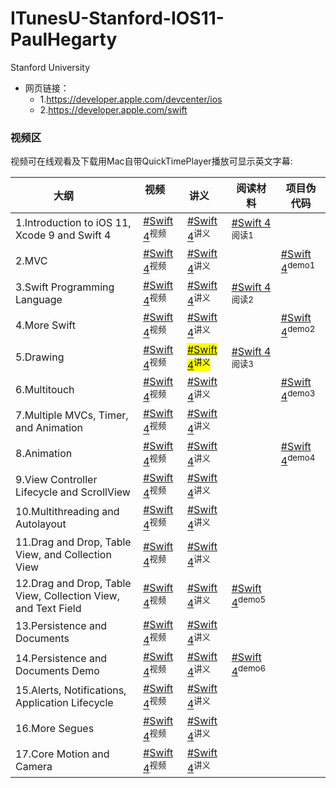 # ITunesU-Stanford-IOS11-PaulHegarty
Stanford University

- 网页链接：
	- 1.https://developer.apple.com/devcenter/ios
	- 2.https://developer.apple.com/swift

### 视频区

视频可在线观看及下载用Mac自带QuickTimePlayer播放可显示英文字幕:

大纲         | 视频           | 讲义     |   阅读材料  |  项目伪代码 |
--------------------|------------------|-----------------------|---------------------|---|
1.Introduction to iOS 11, Xcode 9 and Swift 4 | [#Swift 4](https://p1-u.itunes.apple.com/WebObjects/LZStudent.woa/ra/1/courses/CODOAOSRJY0GOAQH/materials/MADZGRJYYKMISZND/download/dl.m4v)<sup>视频</sup>   | [#Swift 4](https://p1-u.itunes.apple.com/WebObjects/LZStudent.woa/ra/1/courses/CODOAOSRJY0GOAQH/materials/MAENCR1FANSBHI0G/download/dl.pdf)<sup>讲义</sup>   |   [#Swift 4](https://p1-u.itunes.apple.com/WebObjects/LZStudent.woa/ra/1/courses/CODOAOSRJY0GOAQH/materials/MAFYKAJQUOZUQBSH/download/dl.pdf)<sup>阅读1</sup>|
2.MVC       | [#Swift 4](https://p1-u.itunes.apple.com/WebObjects/LZStudent.woa/ra/1/courses/CODOAOSRJY0GOAQH/materials/MAEJ3F0MCPGTOJTE/download/dl.m4v)<sup>视频</sup>   | [#Swift 4](https://p1-u.itunes.apple.com/WebObjects/LZStudent.woa/ra/1/courses/CODOAOSRJY0GOAQH/materials/MAENCR1FANSBHI0G/download/dl.pdf)<sup>讲义</sup>   |    |  [#Swift 4](https://p1-u.itunes.apple.com/WebObjects/LZStudent.woa/ra/1/courses/CODOAOSRJY0GOAQH/materials/MAEH3GKBFASIKURJ/download/dl.pdf)<sup>demo1</sup>  |
3.Swift Programming Language  | [#Swift 4](https://p1-u.itunes.apple.com/WebObjects/LZStudent.woa/ra/1/courses/CODOAOSRJY0GOAQH/materials/MAEFTGOILZW1VRZE/download/dl.m4v)<sup>视频</sup>      | [#Swift 4](https://p1-u.itunes.apple.com/WebObjects/LZStudent.woa/ra/1/courses/CODOAOSRJY0GOAQH/materials/MADB001OSUTS3RGH/download/dl.pdf)<sup>讲义</sup>        |[#Swift 4](https://p1-u.itunes.apple.com/WebObjects/LZStudent.woa/ra/1/courses/CODOAOSRJY0GOAQH/materials/MAFYKAJQUOZUQBSH/download/dl.pdf)<sup>阅读2</sup>|
4.More Swift      | [#Swift 4](https://p1-u.itunes.apple.com/WebObjects/LZStudent.woa/ra/1/courses/CODOAOSRJY0GOAQH/materials/MAFQOD0MHFEDNUEI/download/dl.m4v)<sup>视频</sup>  | [#Swift 4](https://p1-u.itunes.apple.com/WebObjects/LZStudent.woa/ra/1/courses/CODOAOSRJY0GOAQH/materials/MAEE3QOHOJJKD0OE/download/dl.pdf)<sup>讲义</sup>    | |[#Swift 4](https://p1-u.itunes.apple.com/WebObjects/LZStudent.woa/ra/1/courses/CODOAOSRJY0GOAQH/materials/MAFADRYVELCRJZLE/download/dl.pdf)<sup>demo2</sup>|
5.Drawing           | [#Swift 4](https://p1-u.itunes.apple.com/WebObjects/LZStudent.woa/ra/1/courses/CODOAOSRJY0GOAQH/materials/MAEXXOGLVJ2ZTHBJ/download/dl.m4v)<sup>视频</sup>    | <mark>[#Swift 4](https://p1-u.itunes.apple.com/WebObjects/LZStudent.woa/ra/1/courses/CODOAOSRJY0GOAQH/materials/MADUDURXRYWFSISH/download/dl.pdf)<sup>讲义</sup></mark>  |[#Swift 4](https://p1-u.itunes.apple.com/WebObjects/LZStudent.woa/ra/1/courses/CODOAOSRJY0GOAQH/materials/MAFOZAKXSU0RMDRE/download/dl.pdf)<sup>阅读3</sup>|
6.Multitouch         | [#Swift 4](https://p1-u.itunes.apple.com/WebObjects/LZStudent.woa/ra/1/courses/CODOAOSRJY0GOAQH/materials/MAFYLRRSPTTANK2G/download/dl.m4v)<sup>视频</sup>     | [#Swift 4](https://p1-u.itunes.apple.com/WebObjects/LZStudent.woa/ra/1/courses/CODOAOSRJY0GOAQH/materials/MADT01DBENDHMRWC/download/dl.pdf)<sup>讲义</sup>   | |[#Swift 4](https://p1-u.itunes.apple.com/WebObjects/LZStudent.woa/ra/1/courses/CODOAOSRJY0GOAQH/materials/MAFWDEMHCN0JBXZA/download/dl.pdf)<sup>demo3</sup>
7.Multiple MVCs, Timer, and Animation            | [#Swift 4](https://p1-u.itunes.apple.com/WebObjects/LZStudent.woa/ra/1/courses/CODOAOSRJY0GOAQH/materials/MAFNOOZKY3QOILHC/download/dl.m4v)<sup>视频</sup>      | [#Swift 4](https://p1-u.itunes.apple.com/WebObjects/LZStudent.woa/ra/1/courses/CODOAOSRJY0GOAQH/materials/MAEKAIQQBVZCORUD/download/dl.pdf)<sup>讲义</sup>         |
8.Animation           | [#Swift 4](https://p1-u.itunes.apple.com/WebObjects/LZStudent.woa/ra/1/courses/CODOAOSRJY0GOAQH/materials/MAFZVAHRS0EQOEAB/download/dl.m4v)<sup>视频</sup> | [#Swift 4](https://p1-u.itunes.apple.com/WebObjects/LZStudent.woa/ra/1/courses/CODOAOSRJY0GOAQH/materials/MAFBKG3RTSRPTVEB/download/dl.pdf)<sup>讲义</sup>   ||[#Swift 4](https://p1-u.itunes.apple.com/WebObjects/LZStudent.woa/ra/1/courses/CODOAOSRJY0GOAQH/materials/MAFAP0CHA23CSLNC/download/dl.pdf)<sup>demo4</sup>|
9.View Controller Lifecycle and ScrollView	|	[#Swift 4](https://p1-u.itunes.apple.com/WebObjects/LZStudent.woa/ra/1/courses/CODOAOSRJY0GOAQH/materials/MAFA0XA1GARU0YZD/download/dl.m4v)<sup>视频</sup>	|	[#Swift 4](https://p1-u.itunes.apple.com/WebObjects/LZStudent.woa/ra/1/courses/CODOAOSRJY0GOAQH/materials/MAFBQCUWLXYQLPAB/download/dl.pdf)<sup>讲义</sup>	|
10.Multithreading and Autolayout|		[#Swift 4](https://p1-u.itunes.apple.com/WebObjects/LZStudent.woa/ra/1/courses/CODOAOSRJY0GOAQH/materials/MAF2ANO0JM2ELIOC/download/dl.m4v)<sup>视频</sup>	|	[#Swift 4](https://p1-u.itunes.apple.com/WebObjects/LZStudent.woa/ra/1/courses/CODOAOSRJY0GOAQH/materials/MADZMFCXRHWZAD2A/download/dl.pdf)<sup>讲义</sup>	| 
11.Drag and Drop, Table View, and Collection View|		[#Swift 4](https://itunesu-assets.itunes.apple.com/apple-assets-us-std-000001/CobaltPublic128/v4/c8/4b/a1/c84ba1c1-d1b1-8cb3-8083-0cba3ea3013e/335-5035465745252410791-11_10_30_17_prores_CS193p_1080p_3mb_cc.m4v)<sup>视频</sup>	|	[#Swift 4](https://itunesu-assets.itunes.apple.com/apple-assets-us-std-000001/CobaltPublic128/v4/90/9f/cf/909fcfbf-7e6a-6722-fe59-27429115ff6b/317-8823617114003497609-CS193P_F17_Lecture_11.pdf)<sup>讲义</sup>	| 
12.Drag and Drop, Table View, Collection View, and Text Field|		[#Swift 4](https://itunesu-assets.itunes.apple.com/apple-assets-us-std-000001/CobaltPublic128/v4/d1/b4/67/d1b467d2-b5fc-f2e3-4b5f-8c431659db66/303-5025198319972677062-12_11_01_17_prores_CS193p_1080p_3mb_cc.m4v)<sup>视频</sup>	|	[#Swift 4](https://itunesu-assets.itunes.apple.com/apple-assets-us-std-000001/CobaltPublic118/v4/40/1e/67/401e6721-4436-fb80-2ca1-9d5378b2101e/306-4082649130340532415-CS193P_F17_Lecture_12.pdf)<sup>讲义</sup>	| [#Swift 4](https://itunesu-assets.itunes.apple.com/apple-assets-us-std-000001/CobaltPublic118/v4/22/c3/00/22c30013-28dd-41eb-e104-a4594ec95dad/308-8518403617003934463-CS193P_F17_Assignment_5.pdf)<sup>demo5</sup>
13.Persistence and Documents|		[#Swift 4](https://itunesu-assets.itunes.apple.com/apple-assets-us-std-000001/CobaltPublic118/v4/d2/e4/c4/d2e4c497-670f-6b43-c919-6ec42e4481a9/312-9097236878835223246-13_11_06_17_prores_CS193p_1080p_3mb_cc.m4v)<sup>视频</sup>	|	[#Swift 4](https://itunesu-assets.itunes.apple.com/apple-assets-us-std-000001/CobaltPublic122/v4/b6/6b/ae/b66bae2e-4eaa-0b2f-ec1e-f056af95bde1/323-4247208383177102782-CS193P_F17_Lecture_13.pdf)<sup>讲义</sup>	| 
14.Persistence and Documents Demo|		[#Swift 4](https://itunesu-assets.itunes.apple.com/apple-assets-us-std-000001/CobaltPublic128/v4/0b/fe/9f/0bfe9fe6-faae-0470-a9b0-81c1908cf484/305-1366423083051400424-14_11_08_17_prores_1_CS193p_1080p_3mb_cc.m4v)<sup>视频</sup>	|	[#Swift 4](https://itunesu-assets.itunes.apple.com/apple-assets-us-std-000001/CobaltPublic128/v4/fa/71/a4/fa71a463-d836-f2d2-005d-e00ca2d84b48/322-5794459892624250293-CS193P_F17_Lecture_14.pdf)<sup>讲义</sup>	| [#Swift 4](https://itunesu-assets.itunes.apple.com/apple-assets-us-std-000001/CobaltPublic128/v4/5a/46/19/5a4619d5-bee0-1379-e204-731912cea353/307-9138746427331321981-CS193P_F17_Assignment_6.pdf)<sup>demo6</sup>
15.Alerts, Notifications, Application Lifecycle|		[#Swift 4](https://itunesu-assets.itunes.apple.com/apple-assets-us-std-000001/CobaltPublic118/v4/ca/bd/dc/cabddc02-88ed-f3b1-42df-a9efb8271e48/532-3346936006580998385-15_11_13_17_prores_CS193p_1080p_3mb_cc.m4v)<sup>视频</sup>	|	[#Swift 4](https://itunesu-assets.itunes.apple.com/apple-assets-us-std-000001/CobaltPublic118/v4/1d/4d/19/1d4d19f2-e6de-0cb4-d7c7-f33d68f66b23/522-830176750758320683-CS193P_F17_Lecture_15.pdf)<sup>讲义</sup>	| 
16.More Segues|		[#Swift 4](https://itunesu-assets.itunes.apple.com/apple-assets-us-std-000001/CobaltPublic118/v4/53/9b/4d/539b4d08-12e4-e0ff-8429-21d3b3df534a/511-8983128522622077657-16_11_15_17_prores_CS193p_1080p_3mb.m4v)<sup>视频</sup>	|	[#Swift 4](https://itunesu-assets.itunes.apple.com/apple-assets-us-std-000001/CobaltPublic128/v4/71/df/17/71df17c8-daa9-747c-cc0e-610303b1129d/512-802352814004650525-CS193P_F17_Lecture_16.pdf)<sup>讲义</sup>	| 
17.Core Motion and Camera|		[#Swift 4](https://itunesu-assets.itunes.apple.com/apple-assets-us-std-000001/CobaltPublic128/v4/e9/be/0c/e9be0c8d-28dc-a6fd-8e71-8515c2f78ca5/506-4176003801724267012-17_11_29_17_WIP02_CS193p_1080p_3mb_cc.m4v)<sup>视频</sup>	|	[#Swift 4](https://itunesu-assets.itunes.apple.com/apple-assets-us-std-000001/CobaltPublic128/v4/2c/43/84/2c438427-46b9-efb4-d774-0edc98073f3b/520-5280642336803569160-CS193P_F17_Lecture_17_Slides.pdf)<sup>讲义</sup>	| 
